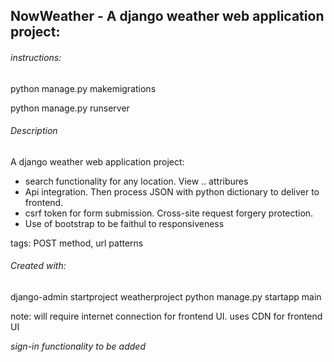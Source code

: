 ## NowWeather - A django weather web application project:
###### instructions: 
python manage.py makemigrations

python manage.py runserver

###### Description
A django weather web application project:
* search functionality for any location. View .. attribures
* Api integration. Then process JSON with python dictionary to deliver to frontend.
* csrf token for form submission. Cross-site request forgery protection.
* Use of bootstrap to be faithul to responsiveness

tags: POST method, url patterns

###### Created with:
django-admin startproject weatherproject
python manage.py startapp main

note: will require internet connection for frontend UI. uses CDN for frontend UI

*sign-in functionality to be added*
